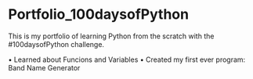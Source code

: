 # Portfolio_100daysofPython
This is my portfolio of learning Python from the scratch with the #100daysofPython challenge.


• Learned about Funcions and Variables
• Created my first ever program: Band Name Generator

